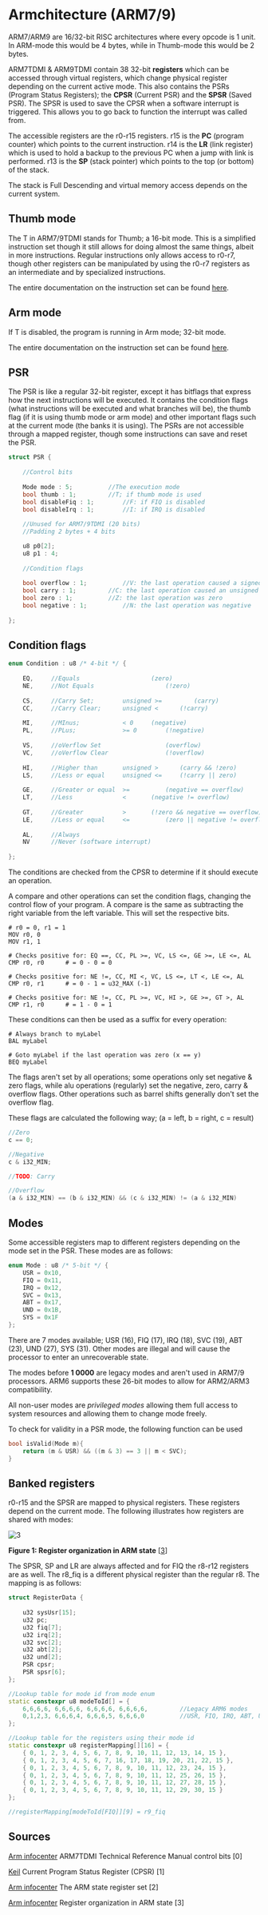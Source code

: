 # Armchitecture (ARM7/9)

ARM7/ARM9 are 16/32-bit RISC architectures where every opcode is 1 unit. In ARM-mode this would be 4 bytes, while in Thumb-mode this would be 2 bytes.

ARM7TDMI & ARM9TDMI contain 38 32-bit **registers** which can be accessed through virtual registers, which change physical register depending on the current active mode. This also contains the PSRs (Program Status Registers); the **CPSR** (Current PSR) and the **SPSR** (Saved PSR). The SPSR is used to save the CPSR when a software interrupt is triggered. This allows you to go back to function the interrupt was called from.

The accessible registers are the r0-r15 registers. r15 is the **PC** (program counter) which points to the current instruction. r14 is the **LR** (link register) which is used to hold a backup to the previous PC when a jump with link is performed. r13 is the **SP** (stack pointer) which points to the top (or bottom) of the stack.

The stack is Full Descending and virtual memory access depends on the current system.

## Thumb mode

The T in ARM7/9TDMI stands for Thumb; a 16-bit mode. This is a simplified instruction set though it still allows for doing almost the same things, albeit in more instructions. Regular instructions only allows access to r0-r7, though other registers can be manipulated by using the r0-r7 registers as an intermediate and by specialized instructions.

The entire documentation on the instruction set can be found [here](docs/thumb.md).

## Arm mode

If T is disabled, the program is running in Arm mode; 32-bit mode.

The entire documentation on the instruction set can be found [here](docs/arm.md).

## PSR

The PSR is like a regular 32-bit register, except it has bitflags that express how the next instructions will be executed. It contains the condition flags (what instructions will be executed and what branches will be), the thumb flag (if it is using thumb mode or arm mode) and other important flags such at the current mode (the banks it is using). The PSRs are not accessible through a mapped register, though some instructions can save and reset the PSR.

```cpp
struct PSR {
  
    //Control bits
    
    Mode mode : 5;			//The execution mode
    bool thumb : 1;			//T; if thumb mode is used
    bool disableFiq : 1;		//F: if FIQ is disabled
    bool disableIrq : 1;		//I: if IRQ is disabled
    
	//Unused for ARM7/9TDMI (20 bits)
    //Padding 2 bytes + 4 bits

	u8 p0[2];
	u8 p1 : 4;
    
    //Condition flags
    
    bool overflow : 1;			//V: the last operation caused a signed overflow
    bool carry : 1;			//C: the last operation caused an unsigned overflow
    bool zero : 1;			//Z: the last operation was zero
    bool negative : 1;			//N: the last operation was negative
    
};
```

## Condition flags

```cpp
enum Condition : u8 /* 4-bit */ {
  
    EQ,		//Equals					(zero)
    NE,		//Not Equals 					(!zero)
    
    CS,		//Carry Set; 		unsigned >= 		(carry)
    CC,		//Carry Clear;		unsigned <		(!carry)
    
    MI,		//MInus;			< 0		(negative)
    PL,		//PLus;				>= 0		(!negative)
    
    VS,		//oVerflow Set					(overflow)
    VC,		//oVerflow Clear				(!overflow)
    
    HI,		//Higher than		unsigned >		(carry && !zero)
    LS,		//Less or equal		unsigned <=		(!carry || zero)
    
    GE,		//Greater or equal	>=			(negative == overflow)
    LT,		//Less				<		(negative != overflow)
    
    GT,		//Greater			>		(!zero && negative == overflow)
    LE,		//Less or equal		<=			(zero || negative != overflow)
    
    AL,		//Always
    NV		//Never (software interrupt)
    
};
```

The conditions are checked from the CPSR to determine if it should execute an operation.

A compare and other operations can set the condition flags, changing the control flow of your program. A compare is the same as subtracting the right variable from the left variable. This will set the respective bits.

```assembly
# r0 = 0, r1 = 1
MOV r0, 0
MOV r1, 1

# Checks positive for: EQ ==, CC, PL >=, VC, LS <=, GE >=, LE <=, AL
CMP r0, r0 		# = 0 - 0 = 0

# Checks positive for: NE !=, CC, MI <, VC, LS <=, LT <, LE <=, AL
CMP r0, r1 		# = 0 - 1 = u32_MAX (-1)

# Checks positive for: NE !=, CC, PL >=, VC, HI >, GE >=, GT >, AL
CMP r1, r0 		# = 1 - 0 = 1
```

These conditions can then be used as a suffix for every operation:

```assembly
# Always branch to myLabel
BAL myLabel

# Goto myLabel if the last operation was zero (x == y)
BEQ myLabel
```

The flags aren't set by all operations; some operations only set negative & zero flags, while alu operations (regularly) set the negative, zero, carry & overflow flags. Other operations such as barrel shifts generally don't set the overflow flag.

These flags are calculated the following way; (a = left, b = right, c = result)

```cpp
//Zero
c == 0;

//Negative
c & i32_MIN;

//TODO: Carry

//Overflow
(a & i32_MIN) == (b & i32_MIN) && (c & i32_MIN) != (a & i32_MIN)
```



## Modes

Some accessible registers map to different registers depending on the mode set in the PSR. These modes are as follows:

```cpp
enum Mode : u8 /* 5-bit */ {
    USR = 0x10,
    FIQ = 0x11,
    IRQ = 0x12,
    SVC = 0x13,
    ABT = 0x17,
    UND = 0x1B,
    SYS = 0x1F
};
```

There are 7 modes available; USR (16), FIQ (17), IRQ (18), SVC (19), ABT (23), UND (27), SYS (31). Other modes are illegal and will cause the processor to enter an unrecoverable state.

The modes before **1 0000** are legacy modes and aren't used in ARM7/9 processors. ARM6 supports these 26-bit modes to allow for ARM2/ARM3 compatibility. 

All non-user modes are *privileged modes* allowing them full access to system resources and allowing them to change mode freely. 

To check for validity in a PSR mode, the following function can be used

```cpp
bool isValid(Mode m){
    return (m & USR) && ((m & 3) == 3 || m < SVC);
}
```

## Banked registers

r0-r15 and the SPSR are mapped to physical registers. These registers depend on the current mode. The following illustrates how registers are shared with modes:



![3](D:/programming/repos/nfse/docs/res/register_organization_in_ARM_state.svg)

**Figure 1: Register organization in ARM state** [[3](http://infocenter.arm.com/help/topic/com.arm.doc.ddi0229c/graphics/register_organization_in_ARM_state.svg)]



The SPSR, SP and LR are always affected and for FIQ the r8-r12 registers are as well. The r8_fiq is a different physical register than the regular r8. The mapping is as follows:

```cpp
struct RegisterData {
    
	u32 sysUsr[15];
	u32 pc;
	u32 fiq[7];
	u32 irq[2];
	u32 svc[2];
	u32 abt[2];
	u32 und[2];
	PSR cpsr;
	PSR spsr[6];
};

//Lookup table for mode id from mode enum
static constexpr u8 modeToId[] = {
    6,6,6,6, 6,6,6,6, 6,6,6,6, 6,6,6,6,			//Legacy ARM6 modes
    0,1,2,3, 6,6,6,4, 6,6,6,5, 6,6,6,0			//USR, FIQ, IRQ, ABT, UND, SYS
};

//Lookup table for the registers using their mode id
static constexpr u8 registerMapping[][16] = {
	{ 0, 1, 2, 3, 4, 5, 6, 7, 8, 9, 10, 11, 12, 13, 14, 15 },			//SYS and USR
	{ 0, 1, 2, 3, 4, 5, 6, 7, 16, 17, 18, 19, 20, 21, 22, 15 },			//FIQ
	{ 0, 1, 2, 3, 4, 5, 6, 7, 8, 9, 10, 11, 12, 23, 24, 15 },			//IRQ
	{ 0, 1, 2, 3, 4, 5, 6, 7, 8, 9, 10, 11, 12, 25, 26, 15 },			//SVC
	{ 0, 1, 2, 3, 4, 5, 6, 7, 8, 9, 10, 11, 12, 27, 28, 15 },			//ABT
	{ 0, 1, 2, 3, 4, 5, 6, 7, 8, 9, 10, 11, 12, 29, 30, 15 }			//UND
};

//registerMapping[modeToId[FIQ]][9] = r9_fiq
```

## Sources

[Arm infocenter](http://infocenter.arm.com/help/index.jsp?topic=/com.arm.doc.ddi0210c/CIHIAAGE.html) ARM7TDMI Technical Reference Manual control bits [0]

[Keil](https://www.keil.com/pack/doc/cmsis/Core_A/html/group__CMSIS__CPSR.html) Current Program Status Register (CPSR) [1]

[Arm infocenter](http://infocenter.arm.com/help/index.jsp?topic=/com.arm.doc.ddi0229c/BGBJCJAE.html) The ARM state register set [2]

[Arm infocenter](http://infocenter.arm.com/help/topic/com.arm.doc.ddi0229c/graphics/register_organization_in_ARM_state.svg) Register organization in ARM state [3]
